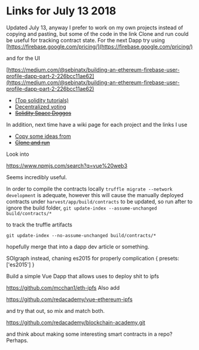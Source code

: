 <!-- TITLE: 07 13 Links -->
<!-- SUBTITLE: A quick summary of 07 04 Links -->

# Links for July 13 2018

Updated July 13, anyway I prefer to work on my own projects instead of copying and pasting, but some of the code in the link Clone and run could be useful for tracking contract state.
For the next Dapp try using [https://firebase.google.com/pricing/](https://firebase.google.com/pricing/)


and for the UI


[https://medium.com/@sebinatx/building-an-ethereum-firebase-user-profile-dapp-part-2-226bcc11ae62](https://medium.com/@sebinatx/building-an-ethereum-firebase-user-profile-dapp-part-2-226bcc11ae62)

* [(Top solidity tutorials)](https://medium.com/coinmonks/top-solidity-tutorials-4e7adcacced8)
* [Decentralized voting](https://medium.freecodecamp.org/developing-an-ethereum-decentralized-voting-application-a99de24992d9)
* [~~Solidity Space Doggos~~](https://www.bitdegree.org/courses/learn-solidity-space-doggos/)

In addition, next time have a wiki page for each project and the links I use
* [Copy some ideas from](https://github.com/shanejonas/react-box-web3-todo)
* [~~Clone and run~~](https://www.danielefavi.com/create-your-blockchain-dapp-with-ethereum-and-vuejs/)

Look into 

https://www.npmjs.com/search?q=vue%20web3

Seems incredibly useful.

In order to compile the contracts locally `truffle migrate --network development` is adequate, however 
this will cause the manually deployed contracts under `harvest/app/build/contracts` to be updated, so run after to ignore the build folder,
`git update-index --assume-unchanged build/contracts/*`

to track the truffle artifacts

`git update-index --no-assume-unchanged build/contracts/*`

hopefully merge that into a dapp dev article or something.


SOlgraph instead, chaning es2015 for properly complication
{
  presets: ['es2015']
}

Build a simple Vue Dapp that allows uses to deploy shit to ipfs

https://github.com/mcchan1/eth-ipfs
Also add

https://github.com/redacademy/vue-ethereum-ipfs

and try that out, so mix and match both.


https://github.com/redacademy/blockchain-academy.git 

and think about making some interesting smart contracts in a repo? Perhaps.
